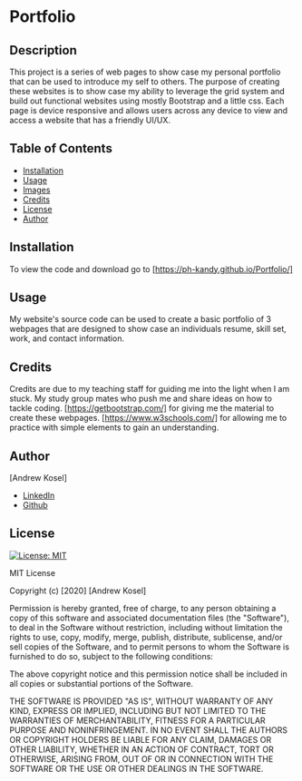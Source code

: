 # Portfolio

## Description 

This project is a series of web pages to show case my personal portfolio that can be used to introduce my self to others. The purpose of creating these websites is to show case my ability to leverage the grid system and build out functional websites using mostly Bootstrap and a little css. Each page is device responsive and allows users across any device to view and access a website that has a friendly UI/UX.


## Table of Contents

* [Installation](#installation)
* [Usage](#usage)
* [Images](#images)
* [Credits](#credits)
* [License](#license)
* [Author](#author)


## Installation

To view the code and download go to [https://ph-kandy.github.io/Portfolio/]


## Usage 

My website's source code can be used to create a basic portfolio of 3 webpages that are designed to show case an individuals resume, skill set, work, and contact information.

## Credits

Credits are due to my teaching staff for guiding me into the light when I am stuck. My study group mates who push me and share ideas on how to tackle coding.
[https://getbootstrap.com/] for giving me the material to create these webpages. [https://www.w3schools.com/] for allowing me to practice with simple elements to gain an understanding.



## Author
[Andrew Kosel]

* [LinkedIn](https://www.linkedin.com/in/andrew-kosel/)
* [Github](https://github.com/ph-kandy)


## License
[![License: MIT](https://img.shields.io/badge/License-MIT-yellow.svg)](https://opensource.org/licenses/MIT)

MIT License

Copyright (c) [2020] [Andrew Kosel]

Permission is hereby granted, free of charge, to any person obtaining a copy
of this software and associated documentation files (the "Software"), to deal
in the Software without restriction, including without limitation the rights
to use, copy, modify, merge, publish, distribute, sublicense, and/or sell
copies of the Software, and to permit persons to whom the Software is
furnished to do so, subject to the following conditions:

The above copyright notice and this permission notice shall be included in all
copies or substantial portions of the Software.

THE SOFTWARE IS PROVIDED "AS IS", WITHOUT WARRANTY OF ANY KIND, EXPRESS OR
IMPLIED, INCLUDING BUT NOT LIMITED TO THE WARRANTIES OF MERCHANTABILITY,
FITNESS FOR A PARTICULAR PURPOSE AND NONINFRINGEMENT. IN NO EVENT SHALL THE
AUTHORS OR COPYRIGHT HOLDERS BE LIABLE FOR ANY CLAIM, DAMAGES OR OTHER
LIABILITY, WHETHER IN AN ACTION OF CONTRACT, TORT OR OTHERWISE, ARISING FROM,
OUT OF OR IN CONNECTION WITH THE SOFTWARE OR THE USE OR OTHER DEALINGS IN THE
SOFTWARE.
